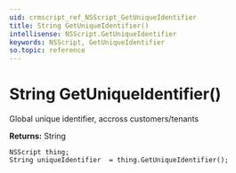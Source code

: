 ```yaml
---
uid: crmscript_ref_NSScript_GetUniqueIdentifier
title: String GetUniqueIdentifier()
intellisense: NSScript.GetUniqueIdentifier
keywords: NSScript, GetUniqueIdentifier
so.topic: reference
---
```


# String GetUniqueIdentifier()

Global unique identifier, accross customers/tenants

**Returns:** String

```crmscript
NSScript thing;
String uniqueIdentifier  = thing.GetUniqueIdentifier();
```

